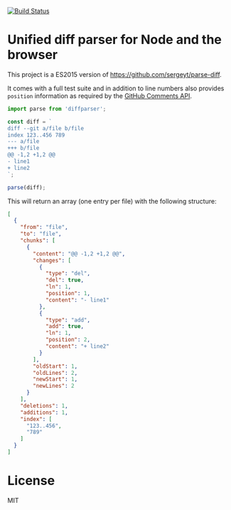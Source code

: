 [![Build Status](https://travis-ci.org/fgnass/diffparser.svg?branch=master)](https://travis-ci.org/fgnass/diffparser)

# Unified diff parser for Node and the browser

This project is a ES2015 version of
https://github.com/sergeyt/parse-diff.

It comes with a full test suite and in addition to line numbers also provides `position` information as required by the [GitHub Comments API](https://developer.github.com/v3/pulls/comments/#create-a-comment).

```js
import parse from 'diffparser';

const diff = `
diff --git a/file b/file
index 123..456 789
--- a/file
+++ b/file
@@ -1,2 +1,2 @@
- line1
+ line2
`;

parse(diff);
```

This will return an array (one entry per file) with the following structure:

```json
[
  {
    "from": "file",
    "to": "file",
    "chunks": [
      {
        "content": "@@ -1,2 +1,2 @@",
        "changes": [
          {
            "type": "del",
            "del": true,
            "ln": 1,
            "position": 1,
            "content": "- line1"
          },
          {
            "type": "add",
            "add": true,
            "ln": 1,
            "position": 2,
            "content": "+ line2"
          }
        ],
        "oldStart": 1,
        "oldLines": 2,
        "newStart": 1,
        "newLines": 2
      }
    ],
    "deletions": 1,
    "additions": 1,
    "index": [
      "123..456",
      "789"
    ]
  }
]
```

# License

MIT
